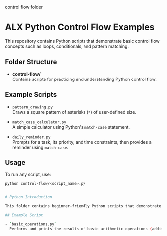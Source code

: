 control flow folder
# ALX Python Control Flow Examples

This repository contains Python scripts that demonstrate basic control flow concepts such as loops, conditionals, and pattern matching.

## Folder Structure

- **control-flow/**  
  Contains scripts for practicing and understanding Python control flow.

## Example Scripts

- `pattern_drawing.py`  
  Draws a square pattern of asterisks (`*`) of user-defined size.

- `match_case_calculator.py`  
  A simple calculator using Python's `match-case` statement.

- `daily_reminder.py`  
  Prompts for a task, its priority, and time constraints, then provides a reminder using `match-case`.

## Usage

To run any script, use:

```sh
python control-flow/<script_name>.py


# Python Introduction

This folder contains beginner-friendly Python scripts that demonstrate basic programming concepts.

## Example Script

- `basic_operations.py`  
  Performs and prints the results of basic arithmetic operations (addition, multiplication, division, and subtraction) using two numbers.

